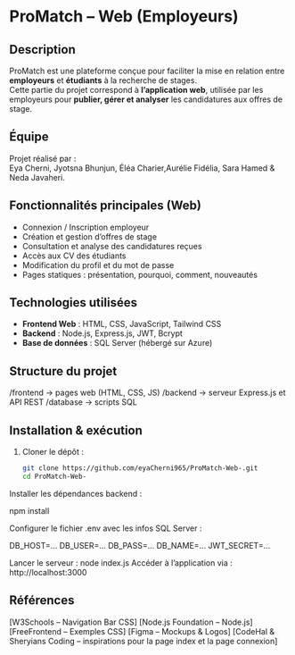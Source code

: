 #  ProMatch – Web (Employeurs)

##  Description
ProMatch est une plateforme conçue pour faciliter la mise en relation entre **employeurs** et **étudiants** à la recherche de stages.  
Cette partie du projet correspond à **l’application web**, utilisée par les employeurs pour **publier, gérer et analyser** les candidatures aux offres de stage.

##  Équipe
Projet réalisé par :  
Eya Cherni, Jyotsna Bhunjun, Éléa Charier,Aurélie Fidélia, Sara Hamed & Neda Javaheri.

## Fonctionnalités principales (Web)
- Connexion / Inscription employeur
- Création et gestion d’offres de stage
- Consultation et analyse des candidatures reçues
- Accès aux CV des étudiants
- Modification du profil et du mot de passe
- Pages statiques : présentation, pourquoi, comment, nouveautés

##  Technologies utilisées
- **Frontend Web** : HTML, CSS, JavaScript, Tailwind CSS  
- **Backend** : Node.js, Express.js, JWT, Bcrypt  
- **Base de données** : SQL Server (hébergé sur Azure)  

## Structure du projet


/frontend → pages web (HTML, CSS, JS)
/backend → serveur Express.js et API REST
/database → scripts SQL


## Installation & exécution
1. Cloner le dépôt :
   ```bash
   git clone https://github.com/eyaCherni965/ProMatch-Web-.git
   cd ProMatch-Web-


Installer les dépendances backend :

npm install


Configurer le fichier .env avec les infos SQL Server :

DB_HOST=...
DB_USER=...
DB_PASS=...
DB_NAME=...
JWT_SECRET=...


Lancer le serveur :
node index.js
Accéder à l’application via :
http://localhost:3000

## Références
[W3Schools – Navigation Bar CSS]
[Node.js Foundation – Node.js]
[FreeFrontend – Exemples CSS]
[Figma – Mockups & Logos]
[CodeHal & Sheryians Coding – inspirations pour la page index et la page connexion]
